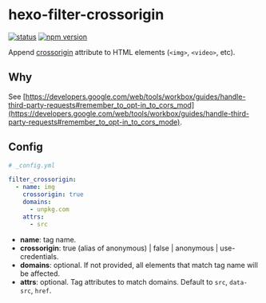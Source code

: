 # hexo-filter-crossorigin

[![status](https://img.shields.io/travis/com/giuem/hexo-filter-crossorigin.svg?style=flat)](https://travis-ci.com/giuem/hexo-filter-crossorign)
[![npm version](https://img.shields.io/npm/v/hexo-filter-crossorigin.svg)](https://www.npmjs.com/package/hexo-filter-crossorigin)

Append [crossorigin](https://developer.mozilla.org/en-US/docs/Web/HTML/CORS_settings_attributes) attribute to HTML elements (`<img>`, `<video>`, etc).

## Why

See [https://developers.google.com/web/tools/workbox/guides/handle-third-party-requests#remember_to_opt-in_to_cors_mod](https://developers.google.com/web/tools/workbox/guides/handle-third-party-requests#remember_to_opt-in_to_cors_mode).

## Config

``` yaml
# _config.yml

filter_crossorigin:
  - name: img
    crossorigin: true
    domains:
      - unpkg.com
    attrs:
      - src
```

* **name**: tag name.
* **crossorigin**: true (alias of anonymous) | false | anonymous | use-credentials.
* **domains**: optional. If not provided, all elements that match tag name will be affected.
* **attrs**: optional. Tag attributes to match domains. Default to `src`, `data-src`, `href`.
